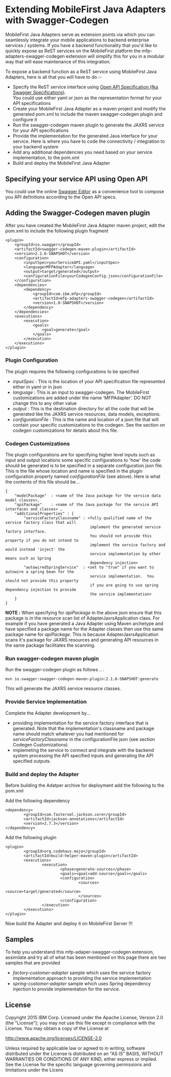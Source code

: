 # Extending MobileFirst Java Adapters with Swagger-Codegen
MobileFirst Java Adapters serve as extension points via which you can seamlessly integrate your mobile applications to backend enterprise services / systems. 
If you have a backend functionality that you'd like to quickly expose as ReST services on the MobileFirst platform the mfp-adapters-swagger-codegen extension
will simplify this for you in a modular way that will ease maintenance of this integration.

To expose a backend function as a ReST service using MobileFirst Java Adapters, here is all that you will have to do :- 
* Specify the ReST service interface using [Open API Specification (fka Swagger Specifications)](https://github.com/OAI/OpenAPI-Specification).  
  You could use either yaml or json as the representation format for your API specifications
* Create your MobileFirst Java Adapter as a maven project and modify the generated pom.xml to include the maven swagger-codegen plugin and configure it
* Run the swagger-codegen maven plugin to generate the JAXRS service for your API specifications
* Provide the implementation for the generated Java interface for your service.  Here is where you have to code the connectivity / integration to your 
  backend system
* Add any additional dependencies you need based on your service implementation, to the pom.xml 
* Build and deploy the MobileFirst Java Adapter

 
## Specifying your service API using Open API
You could use the online [Swagger Editor](editor.swagger.io) as a convenience tool to compose you API definitions according to the Open API specs.  

## Adding the Swagger-Codegen maven plugin
After you have created the MobileFirst Java Adapter maven project, edit the pom.xml to include the following plugin fragment
```
<plugin>
    <groupId>io.swagger</groupId>
    <artifactId>swagger-codegen-maven-plugin</artifactId>
    <version>2.1.6-SNAPSHOT</version>
    <configuration>
        <inputSpec>yourServiceAPI.yaml</inputSpec> 
        <language>MFPAdapter</language>
        <output>target/generated</output>
        <configurationFile>yourCodegenConfig.json</configurationFile>
    </configuration>
    <dependencies>
        <dependency>
        	<groupId>com.ibm.mfp</groupId>
        	<artifactId>mfp-adapters-swagger-codegen</artifactId>
        	<version>1.0-SNAPSHOT</version>
    	</dependency>
    </dependencies>
    <executions>
        <execution>
            <goals>
                <goal>generate</goal>
            </goals>
        </execution>
    </executions>
</plugin>
```
 
### Plugin Configuration
The plugin requires the following configurations to be specified

* _inputSpec_ : This is the location of your API specification file represented either in yaml or in json 
* _language_  : This is an input to swagger-codegen.  The MobileFirst customizations are added under the name 'MFPAdapter'. 
				DO NOT change this to any other                		value
* _output_ : This is the destination directory for all the code that will be generated like the JAXRS service resources, data models, exceptions. 
* _configurationFile_ : This is the name and location of a json file that will contain your specific customizations to the codegen.  See the section on 
codegen customizations for details about this file.           

### Codegen Customizations
The plugin configurations are for specifying higher level inputs such as input and output locations some specific configurations to 'how' the code should
be generated is to be specified in a separate configuration json file.  This is the file whose location and name is specified in the plugin configuration
property named _configurationFile_ (see above).   Here is what the contents of this file should be... 

```
{
	"modelPackage" 	: <name of the Java package for the service data model classes>,
	"apiPackage" 	: <name of the Java package for the service API interfaces and classes> ,
	"additionalProperties" : {
		"serviceFactoryClassname" : <fully qualified name of the service factory class that will 
		                             implement the generated service factory interface.  
		                             You should not provide this property if you do not intend to 
		                             implement the service factory and would instead 'inject' the 
		                             service implementation by other means such as Spring 
		                             dependency injection>
		"autowiredSpringService"  : <set to "true" if you want to autowire a spring bean for the 
		                             service implementation.  You should not provide this property
		                             if you are going to use spring dependency injection to provide 
		                             the service implementation> 
	}
}
```

**NOTE :** When specifying for _apiPackage_ in the above json ensure that this package is in the resource scan list of AdapterJaxrsApplication class.  For 
example if you have generated a Java Adapter using Maven archetype and have specified a package name for the Adapter classes then use this same package 
name for  _apiPackage_.  This is because AdapterJaxrsApplication scans it's package for JAXRS resources and generating API resources in the same package
facilitates the scanning. 

### Run swagger-codegen maven plugin
Run the swagger-codegen plugin as follows .. .
```
mvn io.swagger:swagger-codegen-maven-plugin:2.1.6-SNAPSHOT:generate
```
This will generate the JAXRS service resource classes.  

### Provide Service Implementation
Complete the Adapter development by... 
* providing implementation for the service factory interface that is generated.  Note that the implementation's classname and package name should match 
whatever you had mentioned for _serviceFactoryClassname_ in the configurationFile json (see section Codegen Customizations)
* implemeting the service to connect and integrate with the backend system processing the API specified inputs and generating the API specified outputs.

### Build and deploy the Adapter
Before building the Adatper archive for deployment add the following to the pom.xml

Add the following dependency
```
<dependency>
        <groupId>com.fasterxml.jackson.core</groupId>
        <artifactId>jackson-annotations</artifactId>
        <version>2.7.3</version>
</dependency>
```

Add the following plugin
```
<plugin>
        <groupId>org.codehaus.mojo</groupId>
        <artifactId>build-helper-maven-plugin</artifactId>
        <executions>
                <execution>
                        <phase>generate-sources</phase>
                        <goals><goal>add-source</goal></goals>
                        <configuration>
                                <sources>
                                        <source>target/generated</source>
                                </sources>
                        </configuration>
                </execution>
        </executions>
</plugin>
```
Now build the Adapter and deploy it on MobileFirst Server !!!

## Samples
To help you understand this mfp-adaper-swagger-codegen extension, assimilate and try all of what has been mentioned on this page there are two samples
that are provided
* _factory-customer-adapter_ sample which uses the service factory implementation approach to providing the service implementation
* _spring-customer-adapter_ sample which uses Spring dependency injection to provide implementation for the service.

## License 
Copyright 2015 IBM Corp.
Licensed under the Apache License, Version 2.0 (the "License"); you may not use this file except in compliance with the License. You may obtain a copy of the License at

http://www.apache.org/licenses/LICENSE-2.0

Unless required by applicable law or agreed to in writing, software distributed under the License is distributed on an "AS IS" BASIS, WITHOUT WARRANTIES OR CONDITIONS OF ANY KIND, either express or implied. See the License for the specific language governing permissions and limitations under the Licens

